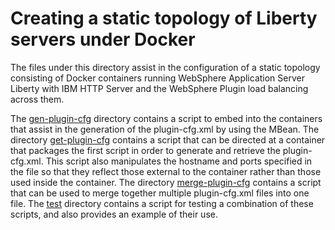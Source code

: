 # Creating a static topology of Liberty servers under Docker

The files under this directory assist in the configuration of a static topology consisting of Docker containers running WebSphere Application Server Liberty with IBM HTTP Server and the WebSphere Plugin load balancing across them.

The [gen-plugin-cfg](gen-plugin-cfg) directory contains a script to embed into the containers that assist in the generation of the plugin-cfg.xml by using the MBean. The directory [get-plugin-cfg](get-plugin-cfg) contains a script that can be directed at a container that packages the first script in order to generate and retrieve the plugin-cfg.xml. This script also manipulates the hostname and ports specified in the file so that they reflect those external to the container rather than those used inside the container. The directory [merge-plugin-cfg](merge-plugin-cfg) contains a script that can be used to merge together multiple plugin-cfg.xml files into one file. The [test](test) directory contains a script for testing a combination of these scripts, and  also provides an example of their use.
